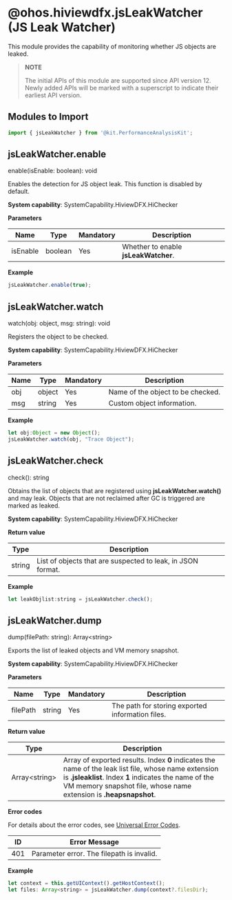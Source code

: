 # @ohos.hiviewdfx.jsLeakWatcher (JS Leak Watcher)

This module provides the capability of monitoring whether JS objects are leaked.

> **NOTE**
>
> The initial APIs of this module are supported since API version 12. Newly added APIs will be marked with a superscript to indicate their earliest API version.

## Modules to Import

```js
import { jsLeakWatcher } from '@kit.PerformanceAnalysisKit';
```


## jsLeakWatcher.enable

enable(isEnable: boolean): void

Enables the detection for JS object leak. This function is disabled by default.

**System capability**: SystemCapability.HiviewDFX.HiChecker

**Parameters**

| Name| Type| Mandatory| Description|
| -------- | -------- | -------- | -------- |
| isEnable | boolean | Yes| Whether to enable **jsLeakWatcher**.|

**Example**

```js
jsLeakWatcher.enable(true);
```


## jsLeakWatcher.watch

watch(obj: object, msg: string): void

Registers the object to be checked.

**System capability**: SystemCapability.HiviewDFX.HiChecker

**Parameters**

| Name| Type| Mandatory| Description|
| -------- | -------- | -------- | -------- |
| obj | object | Yes| Name of the object to be checked.|
| msg | string | Yes| Custom object information.|

**Example**

```js
let obj:Object = new Object();
jsLeakWatcher.watch(obj, "Trace Object");
```


## jsLeakWatcher.check

check(): string

Obtains the list of objects that are registered using **jsLeakWatcher.watch()** and may leak. Objects that are not reclaimed after GC is triggered are marked as leaked.

**System capability**: SystemCapability.HiviewDFX.HiChecker

**Return value**

| Type   | Description                                                      |
| ------- | ---------------------------------------------------------- |
| string | List of objects that are suspected to leak, in JSON format.|

**Example**
```js
let leakObjlist:string = jsLeakWatcher.check();
```


## jsLeakWatcher.dump

dump(filePath: string): Array&lt;string&gt;

Exports the list of leaked objects and VM memory snapshot.

**System capability**: SystemCapability.HiviewDFX.HiChecker

**Parameters**

| Name| Type| Mandatory| Description|
| -------- | -------- | -------- | -------- |
| filePath | string | Yes| The path for storing exported information files.|

**Return value**

| Type   | Description                                                      |
| ------- | ---------------------------------------------------------- |
| Array&lt;string&gt; | Array of exported results. Index **0** indicates the name of the leak list file, whose name extension is **.jsleaklist**. Index **1** indicates the name of the VM memory snapshot file, whose name extension is **.heapsnapshot**.|

**Error codes**

For details about the error codes, see [Universal Error Codes](../errorcode-universal.md).

| ID| Error Message|
| ------- | ----------------------------------------------------------------- |
| 401 | Parameter error. The filepath is invalid.                      |

**Example**

```js
let context = this.getUIContext().getHostContext();
let files: Array<string> = jsLeakWatcher.dump(context?.filesDir);
```
